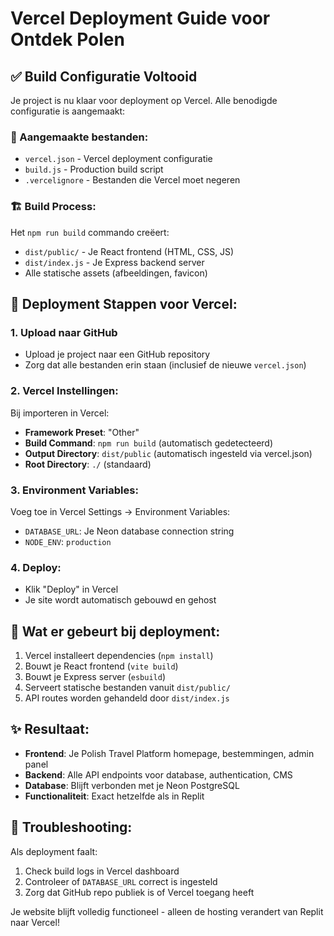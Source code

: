 # Vercel Deployment Guide voor Ontdek Polen

## ✅ Build Configuratie Voltooid

Je project is nu klaar voor deployment op Vercel. Alle benodigde configuratie is aangemaakt:

### 📁 Aangemaakte bestanden:
- `vercel.json` - Vercel deployment configuratie
- `build.js` - Production build script
- `.vercelignore` - Bestanden die Vercel moet negeren

### 🏗️ Build Process:
Het `npm run build` commando creëert:
- `dist/public/` - Je React frontend (HTML, CSS, JS)
- `dist/index.js` - Je Express backend server
- Alle statische assets (afbeeldingen, favicon)

## 🚀 Deployment Stappen voor Vercel:

### 1. Upload naar GitHub
- Upload je project naar een GitHub repository
- Zorg dat alle bestanden erin staan (inclusief de nieuwe `vercel.json`)

### 2. Vercel Instellingen:
Bij importeren in Vercel:
- **Framework Preset**: "Other"
- **Build Command**: `npm run build` (automatisch gedetecteerd)
- **Output Directory**: `dist/public` (automatisch ingesteld via vercel.json)
- **Root Directory**: `./` (standaard)

### 3. Environment Variables:
Voeg toe in Vercel Settings → Environment Variables:
- `DATABASE_URL`: Je Neon database connection string
- `NODE_ENV`: `production`

### 4. Deploy:
- Klik "Deploy" in Vercel
- Je site wordt automatisch gebouwd en gehost

## 🎯 Wat er gebeurt bij deployment:
1. Vercel installeert dependencies (`npm install`)
2. Bouwt je React frontend (`vite build`)
3. Bouwt je Express server (`esbuild`)
4. Serveert statische bestanden vanuit `dist/public/`
5. API routes worden gehandeld door `dist/index.js`

## ✨ Resultaat:
- **Frontend**: Je Polish Travel Platform homepage, bestemmingen, admin panel
- **Backend**: Alle API endpoints voor database, authentication, CMS
- **Database**: Blijft verbonden met je Neon PostgreSQL
- **Functionaliteit**: Exact hetzelfde als in Replit

## 🔧 Troubleshooting:
Als deployment faalt:
1. Check build logs in Vercel dashboard
2. Controleer of `DATABASE_URL` correct is ingesteld
3. Zorg dat GitHub repo publiek is of Vercel toegang heeft

Je website blijft volledig functioneel - alleen de hosting verandert van Replit naar Vercel!